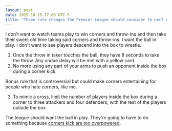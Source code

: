 ```yaml
---
layout: post
date: 2025-10-25 17:00 UTC-5
title: "Three rule changes the Premier League should consider to nerf corners and throw-ins"
---
```


I don't want to watch teams play to win corners and throw-ins and then take their sweet old time taking said corners and throw-ins. I want the ball in play. I don't want to see players descend into the box to wrestle.

1. Once the throw in taker touches the ball, they have 8 seconds to take the throw. Any undue delay will be met with a yellow card.
2. No more using any part of your arms to push an opponent inside the box during a corner kick.

Bonus rule that is controversial but could make corners entertaining for people who hate corners, like me.

3. To mimic a cross, limit the number of players inside the box during a corner to three attackers and four defenders, with the rest of the players outside the box. 

The league should want the ball in play. They're going to have to do something because [corners kick are too overpowered](https://tacticsjournal.com/2025/10/12/corner-kicks-are-overpowered/). 